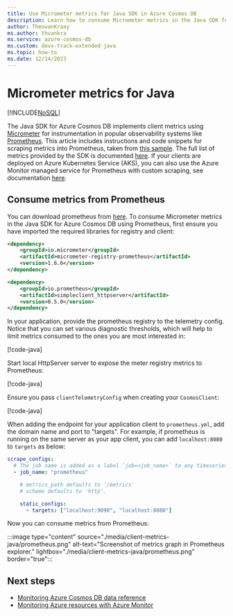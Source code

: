 ```yaml
---
title: Use Micrometer metrics for Java SDK in Azure Cosmos DB
description: Learn how to consume Micrometer metrics in the Java SDK for Azure Cosmos DB.
author: TheovanKraay
ms.author: thvankra
ms.service: azure-cosmos-db
ms.custom: devx-track-extended-java
ms.topic: how-to
ms.date: 12/14/2023
---
```


# Micrometer metrics for Java
[!INCLUDE[NoSQL](../includes/appliesto-nosql.md)]

The Java SDK for Azure Cosmos DB implements client metrics using [Micrometer](https://micrometer.io/) for instrumentation in popular observability systems like [Prometheus](https://prometheus.io/). This article includes instructions and code snippets for scraping metrics into Prometheus, taken from [this sample](https://github.com/Azure-Samples/azure-cosmos-java-sql-api-samples/blob/main/src/main/java/com/azure/cosmos/examples/prometheus/async/CosmosClientMetricsQuickStartAsync.java). The full list of metrics provided by the SDK is documented [here](https://github.com/Azure/azure-sdk-for-java/blob/main/sdk/cosmos/azure-cosmos/docs/Metrics.md#what-metrics-are-emitted). If your clients are deployed on Azure Kubernetes Service (AKS), you can also use the Azure Monitor managed service for Prometheus with custom scraping, see documentation [here](/azure/azure-monitor/containers/prometheus-metrics-scrape-configuration-minimal).

## Consume metrics from Prometheus

You can download prometheus from [here](https://prometheus.io/download/). To consume Micrometer metrics in the Java SDK for Azure Cosmos DB using Prometheus, first ensure you have imported the required libraries for registry and client:

```xml
<dependency>
    <groupId>io.micrometer</groupId>
    <artifactId>micrometer-registry-prometheus</artifactId>
    <version>1.6.6</version>
</dependency>

<dependency>
    <groupId>io.prometheus</groupId>
    <artifactId>simpleclient_httpserver</artifactId>
    <version>0.5.0</version>
</dependency>
```

In your application, provide the prometheus registry to the telemetry config. Notice that you can set various diagnostic thresholds, which will help to limit metrics consumed to the ones you are most interested in:

[!code-java[](~/azure-cosmos-java-sql-api-samples/src/main/java/com/azure/cosmos/examples/prometheus/async/CosmosClientMetricsQuickStartAsync.java?name=ClientMetricsConfig)]

Start local HttpServer server to expose the meter registry metrics to Prometheus:

[!code-java[](~/azure-cosmos-java-sql-api-samples/src/main/java/com/azure/cosmos/examples/prometheus/async/CosmosClientMetricsQuickStartAsync.java?name=PrometheusTargetServer)]

Ensure you pass `clientTelemetryConfig` when creating your `CosmosClient`:

[!code-java[](~/azure-cosmos-java-sql-api-samples/src/main/java/com/azure/cosmos/examples/prometheus/async/CosmosClientMetricsQuickStartAsync.java?name=CosmosClient)]


When adding the endpoint for your application client to `prometheus.yml`, add the domain name and port to "targets". For example, if prometheus is running on the same server as your app client, you can add `localhost:8080` to `targets` as below:

```yml
scrape_configs:
  # The job name is added as a label `job=<job_name>` to any timeseries scraped from this config.
  - job_name: "prometheus"

    # metrics_path defaults to '/metrics'
    # scheme defaults to 'http'.

    static_configs:
      - targets: ["localhost:9090", "localhost:8080"]
```

Now you can consume metrics from Prometheus:  

:::image type="content" source="./media/client-metrics-java/prometheus.png" alt-text="Screenshot of metrics graph in Prometheus explorer." lightbox="./media/client-metrics-java/prometheus.png" border="true":::


## Next steps

- [Monitoring Azure Cosmos DB data reference](../monitor-reference.md)
- [Monitoring Azure resources with Azure Monitor](/azure/azure-monitor/essentials/monitor-azure-resource)
